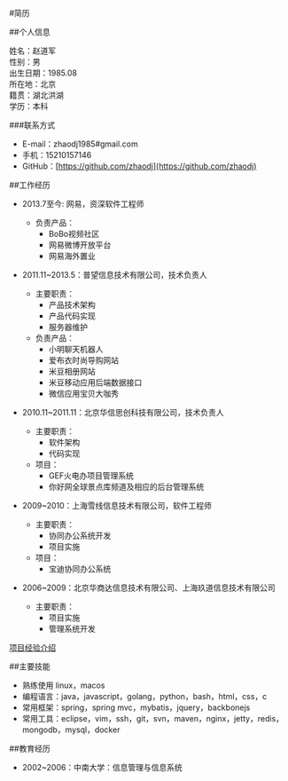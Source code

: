 #简历

##个人信息

姓名：赵道军  
性别：男  
出生日期：1985.08    
所在地：北京  
籍贯：湖北洪湖  
学历：本科

###联系方式

- E-mail：zhaodj1985#gmail.com
- 手机：15210157146
- GitHub：[https://github.com/zhaodj](https://github.com/zhaodj)

##工作经历

- 2013.7至今: 网易，资深软件工程师
	- 负责产品：
		- BoBo视频社区
		- 网易微博开放平台
		- 网易海外置业
 
- 2011.11~2013.5：普望信息技术有限公司，技术负责人  
	- 主要职责：
		- 产品技术架构
		- 产品代码实现
		- 服务器维护
	- 负责产品：
		- 小明聊天机器人
		- 爱布衣时尚导购网站  
		- 米豆相册网站
		- 米豆移动应用后端数据接口
		- 微信应用宝贝大咖秀
		
- 2010.11~2011.11：北京华信思创科技有限公司，技术负责人 
	- 主要职责：
		- 软件架构
		- 代码实现
	- 项目：
		- GEF火电办项目管理系统
		- 你好网全球景点库频道及相应的后台管理系统
- 2009~2010：上海雪线信息技术有限公司，软件工程师
	- 主要职责：
		- 协同办公系统开发
		- 项目实施
	- 项目：
		- 宝迪协同办公系统
- 2006~2009：北京华商达信息技术有限公司、上海玖道信息技术有限公司
	- 主要职责：
		- 项目实施
		- 管理系统开发
		
[项目经验介绍](https://github.com/zhaodj/code/blob/master/projects.md)

##主要技能
- 熟练使用 linux，macos
- 编程语言：java，javascript，golang，python，bash，html，css，c
- 常用框架：spring，spring mvc，mybatis，jquery，backbonejs
- 常用工具：eclipse，vim，ssh，git，svn，maven，nginx，jetty，redis，mongodb，mysql，docker

##教育经历

- 2002~2006：中南大学：信息管理与信息系统
